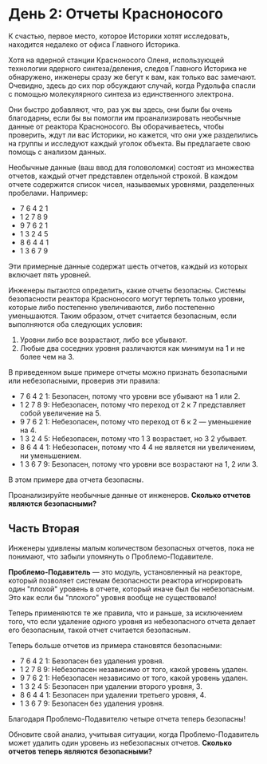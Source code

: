 
# День 2: Отчеты Красноносого

К счастью, первое место, которое Историки хотят исследовать, находится недалеко от офиса Главного Историка.

Хотя на ядерной станции Красноносого Оленя, использующей технологии ядерного синтеза/деления, следов Главного Историка не обнаружено, инженеры сразу же бегут к вам, как только вас замечают. Очевидно, здесь до сих пор обсуждают случай, когда Рудольфа спасли с помощью молекулярного синтеза из единственного электрона.

Они быстро добавляют, что, раз уж вы здесь, они были бы очень благодарны, если бы вы помогли им проанализировать необычные данные от реактора Красноносого. Вы оборачиваетесь, чтобы проверить, ждут ли вас Историки, но кажется, что они уже разделились на группы и исследуют каждый уголок объекта. Вы предлагаете свою помощь с анализом данных.

Необычные данные (ваш ввод для головоломки) состоят из множества отчетов, каждый отчет представлен отдельной строкой. В каждом отчете содержится список чисел, называемых уровнями, разделенных пробелами. Например:

- 7 6 4 2 1
- 1 2 7 8 9
- 9 7 6 2 1
- 1 3 2 4 5
- 8 6 4 4 1
- 1 3 6 7 9

Эти примерные данные содержат шесть отчетов, каждый из которых включает пять уровней.

Инженеры пытаются определить, какие отчеты безопасны. Системы безопасности реактора Красноносого могут терпеть только уровни, которые либо постепенно увеличиваются, либо постепенно уменьшаются. Таким образом, отчет считается безопасным, если выполняются оба следующих условия:

1. Уровни либо все возрастают, либо все убывают.
2. Любые два соседних уровня различаются как минимум на 1 и не более чем на 3.

В приведенном выше примере отчеты можно признать безопасными или небезопасными, проверив эти правила:

- 7 6 4 2 1: Безопасен, потому что уровни все убывают на 1 или 2.
- 1 2 7 8 9: Небезопасен, потому что переход от 2 к 7 представляет собой увеличение на 5.
- 9 7 6 2 1: Небезопасен, потому что переход от 6 к 2 — уменьшение на 4.
- 1 3 2 4 5: Небезопасен, потому что 1 3 возрастает, но 3 2 убывает.
- 8 6 4 4 1: Небезопасен, потому что 4 4 не является ни увеличением, ни уменьшением.
- 1 3 6 7 9: Безопасен, потому что уровни все возрастают на 1, 2 или 3.

В этом примере два отчета безопасны.

Проанализируйте необычные данные от инженеров. **Сколько отчетов являются безопасными?**

## Часть Вторая

Инженеры удивлены малым количеством безопасных отчетов, пока не понимают, что забыли упомянуть о Проблемо-Подавителе.

**Проблемо-Подавитель** — это модуль, установленный на реакторе, который позволяет системам безопасности реактора игнорировать один "плохой" уровень в отчете, который иначе был бы небезопасным. Это как если бы "плохого" уровня вообще не существовало!

Теперь применяются те же правила, что и раньше, за исключением того, что если удаление одного уровня из небезопасного отчета делает его безопасным, такой отчет считается безопасным.

Теперь больше отчетов из примера становятся безопасными:

- 7 6 4 2 1: Безопасен без удаления уровня.
- 1 2 7 8 9: Небезопасен независимо от того, какой уровень удален.
- 9 7 6 2 1: Небезопасен независимо от того, какой уровень удален.
- 1 3 2 4 5: Безопасен при удалении второго уровня, 3.
- 8 6 4 4 1: Безопасен при удалении третьего уровня, 4.
- 1 3 6 7 9: Безопасен без удаления уровня.

Благодаря Проблемо-Подавителю четыре отчета теперь безопасны!

Обновите свой анализ, учитывая ситуации, когда Проблемо-Подавитель может удалить один уровень из небезопасных отчетов. **Сколько отчетов теперь являются безопасными?**

